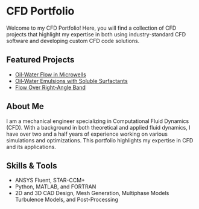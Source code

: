 # CFD Portfolio

Welcome to my CFD Portfolio! Here, you will find a collection of CFD projects that highlight my expertise in both using industry-standard CFD software and developing custom CFD code solutions.

## Featured Projects
- [Oil-Water Flow in Microwells](Projects/Project1_Oil-Water_Flow_in_Microwells)
- [Oil-Water Emulsions with Soluble Surfactants](Projects/Project2_Oil-Water_Emulsions_with_Soluble_Surfactants)
- [Flow Over Right-Angle Band](Projects/Project3_Flow_Over_Right-Angle_Band)
  
## About Me
I am a mechanical engineer specializing in Computational Fluid Dynamics (CFD). With a background in both theoretical and applied fluid dynamics, I have over two and a half years of experience working on various simulations and optimizations. This portfolio highlights my expertise in CFD and its applications.

## Skills & Tools
- ANSYS Fluent, STAR-CCM+
- Python, MATLAB, and FORTRAN
- 2D and 3D CAD Design, Mesh Generation, Multiphase Models Turbulence Models, and Post-Processing
